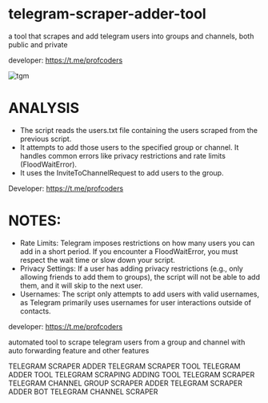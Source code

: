 # telegram-scraper-adder-tool
a tool that scrapes and add telegram users into groups and channels, both public and private

developer: https://t.me/profcoders

![tgm](https://github.com/user-attachments/assets/2b433cd1-3dd9-4ab7-b9e6-0ded7aafa5c2)

# ANALYSIS
- The script reads the users.txt file containing the users scraped from the previous script.
- It attempts to add those users to the specified group or channel. It handles common errors like privacy restrictions and rate limits (FloodWaitError).
- It uses the InviteToChannelRequest to add users to the group.

Developer: https://t.me/profcoders
# NOTES:
- Rate Limits: Telegram imposes restrictions on how many users you can add in a short period. If you encounter a FloodWaitError, you must respect the wait time or slow down your script.
- Privacy Settings: If a user has adding privacy restrictions (e.g., only allowing friends to add them to groups), the script will not be able to add them, and it will skip to the next user.
- Usernames: The script only attempts to add users with valid usernames, as Telegram primarily uses usernames for user interactions outside of contacts.

developer: https://t.me/profcoders
 
automated tool to scrape telegram users from a group and channel with auto forwarding feature and other features

TELEGRAM SCRAPER ADDER
TELEGRAM SCRAPER TOOL
TELEGRAM ADDER TOOL
TELEGRAM SCRAPING ADDING TOOL
TELEGRAM SCRAPER
TELEGRAM CHANNEL GROUP SCRAPER ADDER
TELEGRAM SCRAPER ADDER BOT
TELEGRAM CHANNEL SCRAPER 
